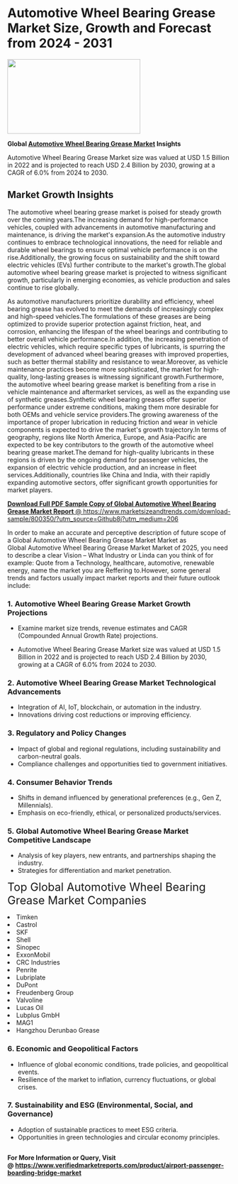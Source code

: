 <H1>Automotive Wheel Bearing Grease Market Size, Growth and Forecast from 2024 - 2031</H1><img class="aligncenter size-medium wp-image-584254" src="https://thirdeyenews.in/wp-content/uploads/2024/09/Global-Market-Research-300x168.jpeg" alt="" width="300" height="168" /><p><strong>Global&nbsp;<a href="https://www.marketsizeandtrends.com/download-sample/800350/?utm_source=Github8j?utm_medium=206">Automotive Wheel Bearing Grease Market</a> Insights</strong></p><p>Automotive Wheel Bearing Grease Market size was valued at USD 1.5 Billion in 2022 and is projected to reach USD 2.4 Billion by 2030, growing at a CAGR of 6.0% from 2024 to 2030.</p><p><h2>Market Growth Insights</h2> <p>The automotive wheel bearing grease market is poised for steady growth over the coming years.The increasing demand for high-performance vehicles, coupled with advancements in automotive manufacturing and maintenance, is driving the market's expansion.As the automotive industry continues to embrace technological innovations, the need for reliable and durable wheel bearings to ensure optimal vehicle performance is on the rise.Additionally, the growing focus on sustainability and the shift toward electric vehicles (EVs) further contribute to the market's growth.The global automotive wheel bearing grease market is projected to witness significant growth, particularly in emerging economies, as vehicle production and sales continue to rise globally.</p> <p><a href="#"></a></p> <p>As automotive manufacturers prioritize durability and efficiency, wheel bearing grease has evolved to meet the demands of increasingly complex and high-speed vehicles.The formulations of these greases are being optimized to provide superior protection against friction, heat, and corrosion, enhancing the lifespan of the wheel bearings and contributing to better overall vehicle performance.In addition, the increasing penetration of electric vehicles, which require specific types of lubricants, is spurring the development of advanced wheel bearing greases with improved properties, such as better thermal stability and resistance to wear.Moreover, as vehicle maintenance practices become more sophisticated, the market for high-quality, long-lasting greases is witnessing significant growth.Furthermore, the automotive wheel bearing grease market is benefiting from a rise in vehicle maintenance and aftermarket services, as well as the expanding use of synthetic greases.Synthetic wheel bearing greases offer superior performance under extreme conditions, making them more desirable for both OEMs and vehicle service providers.The growing awareness of the importance of proper lubrication in reducing friction and wear in vehicle components is expected to drive the market's growth trajectory.In terms of geography, regions like North America, Europe, and Asia-Pacific are expected to be key contributors to the growth of the automotive wheel bearing grease market.The demand for high-quality lubricants in these regions is driven by the ongoing demand for passenger vehicles, the expansion of electric vehicle production, and an increase in fleet services.Additionally, countries like China and India, with their rapidly expanding automotive sectors, offer significant growth opportunities for market players.<p><a href="#"></p><p><span class=""><strong>Download Full PDF Sample Copy of Global Automotive Wheel Bearing Grease Market Report</strong> @ <a href="https://www.marketsizeandtrends.com/download-sample/800350/?utm_source=Github8j?utm_medium=206" target="_blank">https://www.marketsizeandtrends.com/download-sample/800350/?utm_source=Github8j?utm_medium=206</a></span></p><p>In order to make an accurate and perceptive description of future scope of a Global&nbsp;Automotive Wheel Bearing Grease Market Market as Global&nbsp;Automotive Wheel Bearing Grease Market Market of 2025, you need to describe a clear Vision &ndash; What Industry or Linda can you think of for example: Quote from a Technology, healthcare, automotive, renewable energy, name the market you are Reffering to.However, some general trends and factors usually impact market reports and their future outlook include:</p><h3>1.&nbsp;<strong>Automotive Wheel Bearing Grease Market Growth Projections</strong></h3><ul><li>Examine market size trends, revenue estimates and CAGR (Compounded Annual Growth Rate) projections.</li><li><p>Automotive Wheel Bearing Grease Market size was valued at USD 1.5 Billion in 2022 and is projected to reach USD 2.4 Billion by 2030, growing at a CAGR of 6.0% from 2024 to 2030.</p></li></ul><h3>2.&nbsp;<strong>Automotive Wheel Bearing Grease Market Technological Advancements</strong></h3><ul><li>Integration of AI, IoT, blockchain, or automation in the industry.</li><li>Innovations driving cost reductions or improving efficiency.</li></ul><h3>3.&nbsp;<strong>Regulatory and Policy Changes</strong></h3><ul><li>Impact of global and regional regulations, including sustainability and carbon-neutral goals.</li><li>Compliance challenges and opportunities tied to government initiatives.</li></ul><h3>4.&nbsp;<strong>Consumer Behavior Trends</strong></h3><ul><li>Shifts in demand influenced by generational preferences (e.g., Gen Z, Millennials).</li><li>Emphasis on eco-friendly, ethical, or personalized products/services.</li></ul><h3>5.&nbsp;<strong>Global Automotive Wheel Bearing Grease Market Competitive Landscape</strong></h3><ul><li>Analysis of key players, new entrants, and partnerships shaping the industry.</li><li>Strategies for differentiation and market penetration.</li></ul><p data-pm-slice="1 1 []"><span style="color: inherit; font-family: inherit; font-size: 25px;">Top Global Automotive Wheel Bearing Grease Market Companies</span></p><div class="" data-test-id=""><p><li>Timken</li><li> Castrol</li><li> SKF</li><li> Shell</li><li> Sinopec</li><li> ExxonMobil</li><li> CRC Industries</li><li> Penrite</li><li> Lubriplate</li><li> DuPont</li><li> Freudenberg Group</li><li> Valvoline</li><li> Lucas Oil</li><li> Lubplus GmbH</li><li> MAG1</li><li> Hangzhou Derunbao Grease</li></p></div><h3>6.&nbsp;<strong>Economic and Geopolitical Factors</strong></h3><ul><li>Influence of global economic conditions, trade policies, and geopolitical events.</li><li>Resilience of the market to inflation, currency fluctuations, or global crises.</li></ul><h3>7.&nbsp;<strong>Sustainability and ESG (Environmental, Social, and Governance)</strong></h3><ul><li>Adoption of sustainable practices to meet ESG criteria.</li><li>Opportunities in green technologies and circular economy principles.</li></ul><h2><strong style="font-size: 14px;">For More Information or Query, Visit @&nbsp;</strong><a style="background-color: #ffffff; font-size: 14px;" href="https://www.marketsizeandtrends.com/report/automotive-wheel-bearing-grease-market/" target="_blank">https://www.verifiedmarketreports.com/product/airport-passenger-boarding-bridge-market</a></h2>